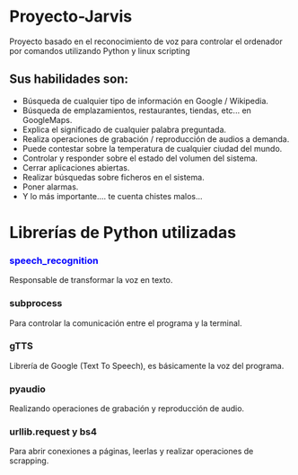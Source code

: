 # Proyecto-Jarvis

Proyecto basado en el reconocimiento de voz para controlar el ordenador por comandos utilizando Python y linux scripting

<h2>Sus habilidades son:</h2>
<ul>
  <li>Búsqueda de cualquier tipo de información en Google / Wikipedia.</li>
<li>Búsqueda de emplazamientos, restaurantes, tiendas, etc... en GoogleMaps.</li>
<li>Explica el significado de cualquier palabra preguntada.</li>
<li>Realiza operaciones de grabación / reproducción de audios a demanda.</li>
<li>Puede contestar sobre la temperatura de cualquier ciudad del mundo.</li>
<li>Controlar y responder sobre el estado del volumen del sistema.</li>
<li>Cerrar aplicaciones abiertas.</li>
<li>Realizar búsquedas sobre ficheros en el sistema.</li>
<li>Poner alarmas.</li>
<li>Y lo más importante.... te cuenta chistes malos...</li>
</ul>  


# Librerías de Python utilizadas 

<h3 style="color: blue;">speech_recognition</h3>
Responsable de transformar la voz en texto.

<h3>subprocess</h3>
Para controlar la comunicación entre el programa y la terminal.

<h3>gTTS</h3>
Librería de Google (Text To Speech), es básicamente la voz del programa.

<h3>pyaudio</h3>
Realizando operaciones de grabación y reproducción de audio.

<h3>urllib.request y bs4</h3>
Para abrir conexiones a páginas, leerlas y realizar operaciones de scrapping.
